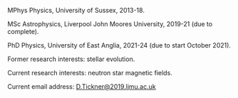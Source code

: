 MPhys Physics, University of Sussex, 2013-18.

MSc Astrophysics, Liverpool John Moores University, 2019-21 (due to complete).

PhD Physics, University of East Anglia, 2021-24 (due to start October 2021).

Former research interests: stellar evolution.

Current research interests: neutron star magnetic fields.

Current email address: D.Tickner@2019.ljmu.ac.uk
